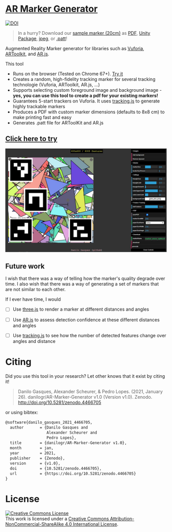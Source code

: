 # [AR Marker Generator](https://danilogr.github.io/AR-Marker-Generator/)
[![DOI](https://zenodo.org/badge/140032520.svg)](https://zenodo.org/badge/latestdoi/140032520)
> In a hurry? Download our [sample marker (20cm)](https://danilogr.github.io/AR-Marker-Generator/sample%20marker/) as [PDF](https://danilogr.github.io/AR-Marker-Generator/sample%20marker/marker_aruco_optitrack_vuforia.pdf), [Unity Package](https://danilogr.github.io/AR-Marker-Generator/sample%20marker/VuforiaOptiTrackArUcoMarker.unitypackage), [jpeg](https://danilogr.github.io/AR-Marker-Generator/sample%20marker/marker_aruco_optitrack_vuforia.jpeg), or [.patt](https://danilogr.github.io/AR-Marker-Generator/sample%20marker/marker_aruco_optitrack_vuforia.patt)!

Augmented Reality Marker generator for libraries such as [Vuforia](https://www.vuforia.com/), [ARToolkit](https://github.com/artoolkit), and [AR.js](https://github.com/jeromeetienne/AR.js).



This tool
 * Runs on the browser (Tested on Chrome 67+). [Try it](https://danilogr.github.io/AR-Marker-Generator/)
 * Creates a random, high-fidelity tracking marker for several tracking technologie (Vuforia, ARToolkit, AR.js, ...)
 * Supports selecting custom foreground image and background image - **yes, you can use this tool to create a pdf for your existing markers!**
 * Guarantees 5-start trackers on Vuforia. It uses [tracking.js](https://trackingjs.com/) to generate highly trackable markers
 * Produces a PDF with custom marker dimensions (defaults to 8x8 cm) to make printing fast and easy
 * Generates .patt file for ARToolKit and AR.js
 
## [Click here to try](https://danilogr.github.io/AR-Marker-Generator/)
![Screenshot](screenshot.JPG)

## Future work

I wish that there was a way of telling how the marker's quality degrade over time. I also wish that there was a way of generating a set of markers that are not similar to each other.

If I ever have time, I would 

- [ ] Use [three.js](https://threejs.org/) to render a marker at different distances and angles
- [ ] Use [AR.js](https://github.com/jeromeetienne/AR.js) to assess detection confidence at these different distances and angles
- [ ] Use [tracking.js](https://trackingjs.com/) to see how the number of detected features change over angles and distance


# Citing
Did you use this tool in your research? Let other knows that it exist by citing it!

> Danilo Gasques, Alexander Scheurer, & Pedro Lopes. (2021, January 26). danilogr/AR-Marker-Generator v1.0 (Version v1.0). Zenodo. http://doi.org/10.5281/zenodo.4466705

or using bibtex:

```
@software{danilo_gasques_2021_4466705,
  author       = {Danilo Gasques and
                  Alexander Scheurer and
                  Pedro Lopes},
  title        = {danilogr/AR-Marker-Generator v1.0},
  month        = jan,
  year         = 2021,
  publisher    = {Zenodo},
  version      = {v1.0},
  doi          = {10.5281/zenodo.4466705},
  url          = {https://doi.org/10.5281/zenodo.4466705}
}
```

# License
<a rel="license" href="http://creativecommons.org/licenses/by-nc-sa/4.0/"><img alt="Creative Commons License" style="border-width:0" src="https://i.creativecommons.org/l/by-nc-sa/4.0/88x31.png" /></a><br />This work is licensed under a <a rel="license" href="http://creativecommons.org/licenses/by-nc-sa/4.0/">Creative Commons Attribution-NonCommercial-ShareAlike 4.0 International License</a>.

